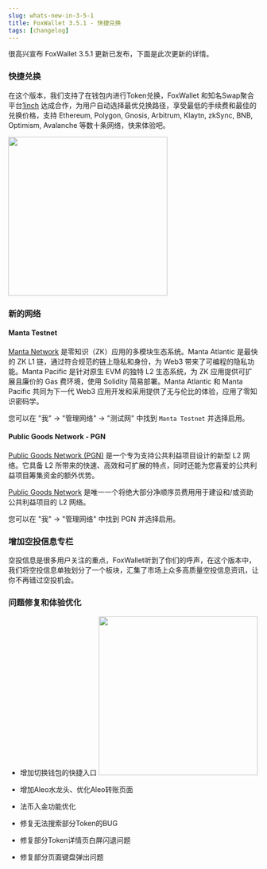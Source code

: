 ```yaml
---
slug: whats-new-in-3-5-1
title: FoxWallet 3.5.1 - 快捷兑换
tags: [changelog]
---
```


很高兴宣布 FoxWallet 3.5.1 更新已发布，下面是此次更新的详情。
<!--truncate-->

### 快捷兑换
在这个版本，我们支持了在钱包内进行Token兑换，FoxWallet 和知名Swap聚合平台[1inch](https://1inch.io) 达成合作，为用户自动选择最优兑换路径，享受最低的手续费和最佳的兑换价格，支持 Ethereum, Polygon, Gnosis, Arbitrum, Klaytn, zkSync, BNB, Optimism, Avalanche 等数十条网络，快来体验吧。

<img src="/img/blog/instant-swap.webp" width="320" />

### 新的网络 
#### Manta Testnet
[Manta Network](https://manta.network/) 是零知识（ZK）应用的多模块生态系统。Manta Atlantic 是最快的 ZK L1 链，通过符合规范的链上隐私和身份，为 Web3 带来了可编程的隐私功能。Manta Pacific 是针对原生 EVM 的独特 L2 生态系统，为 ZK 应用提供可扩展且廉价的 Gas 费环境，使用 Solidity 简易部署。Manta Atlantic 和 Manta Pacific 共同为下一代 Web3 应用开发和采用提供了无与伦比的体验，应用了零知识密码学。  

您可以在 "我" -> "管理网络" -> "测试网" 中找到 `Manta Testnet` 并选择启用。

#### Public Goods Network - PGN
[Public Goods Network (PGN)](https://publicgoods.network/) 是一个专为支持公共利益项目设计的新型 L2 网络。它具备 L2 所带来的快速、高效和可扩展的特点，同时还能为您喜爱的公共利益项目筹集资金的额外优势。  

[Public Goods Network](https://publicgoods.network/) 是唯一一个将绝大部分净顺序员费用用于建设和/或资助公共利益项目的 L2 网络。  

您可以在 "我" -> "管理网络" 中找到 PGN 并选择启用。

### 增加空投信息专栏
空投信息是很多用户关注的重点，FoxWallet听到了你们的呼声，在这个版本中，我们将空投信息单独划分了一个板块，汇集了市场上众多高质量空投信息资讯，让你不再错过空投机会。

### 问题修复和体验优化
- 增加切换钱包的快捷入口
    <img src="/img/blog/quick-switch-wallet.webp" width="320" />

- 增加Aleo水龙头、优化Aleo转账页面
- 法币入金功能优化
- 修复无法搜索部分Token的BUG
- 修复部分Token详情页白屏闪退问题
- 修复部分页面键盘弹出问题


